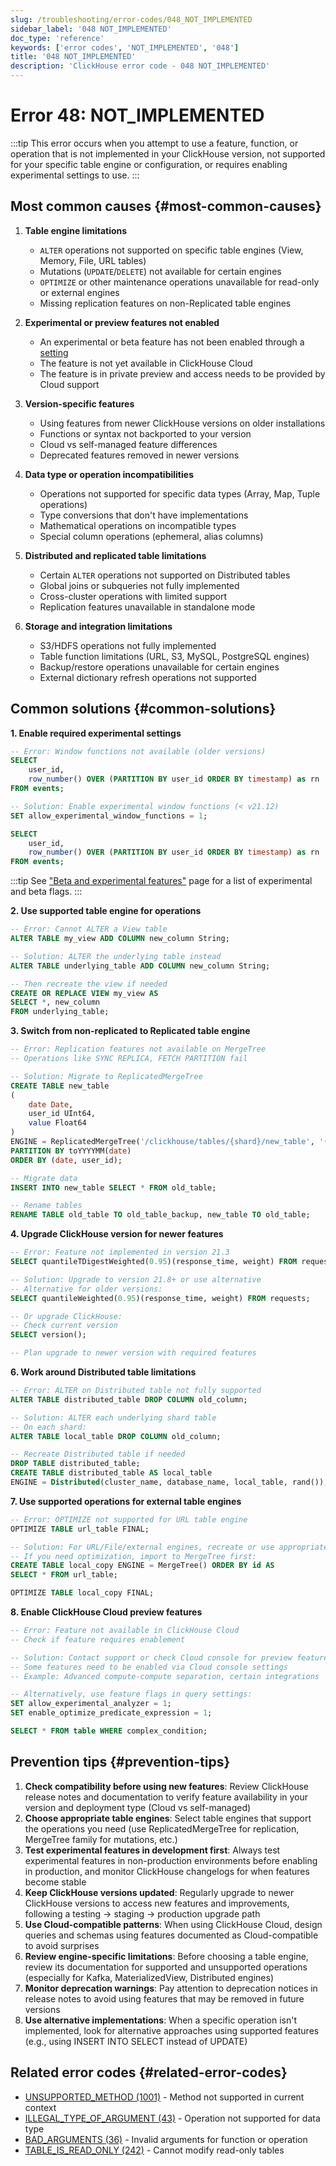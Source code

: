 ```yaml
---
slug: /troubleshooting/error-codes/048_NOT_IMPLEMENTED
sidebar_label: '048 NOT_IMPLEMENTED'
doc_type: 'reference'
keywords: ['error codes', 'NOT_IMPLEMENTED', '048']
title: '048 NOT_IMPLEMENTED'
description: 'ClickHouse error code - 048 NOT_IMPLEMENTED'
---
```


# Error 48: NOT_IMPLEMENTED

:::tip
This error occurs when you attempt to use a feature, function, or operation that is not implemented in your ClickHouse version, not supported for your specific table engine or configuration, or requires enabling experimental settings to use.
:::

## Most common causes {#most-common-causes}

1. **Table engine limitations**
   - `ALTER` operations not supported on specific table engines (View, Memory, File, URL tables)
   - Mutations (`UPDATE`/`DELETE`) not available for certain engines
   - `OPTIMIZE` or other maintenance operations unavailable for read-only or external engines
   - Missing replication features on non-Replicated table engines

2. **Experimental or preview features not enabled**
   - An experimental or beta feature has not been enabled through a [setting](/beta-and-experimental-features)
   - The feature is not yet available in ClickHouse Cloud
   - The feature is in private preview and access needs to be provided by Cloud support

3. **Version-specific features**
   - Using features from newer ClickHouse versions on older installations
   - Functions or syntax not backported to your version
   - Cloud vs self-managed feature differences
   - Deprecated features removed in newer versions

4. **Data type or operation incompatibilities**
   - Operations not supported for specific data types (Array, Map, Tuple operations)
   - Type conversions that don't have implementations
   - Mathematical operations on incompatible types
   - Special column operations (ephemeral, alias columns)

5. **Distributed and replicated table limitations**
   - Certain `ALTER` operations not supported on Distributed tables
   - Global joins or subqueries not fully implemented
   - Cross-cluster operations with limited support
   - Replication features unavailable in standalone mode

6. **Storage and integration limitations**
   - S3/HDFS operations not fully implemented
   - Table function limitations (URL, S3, MySQL, PostgreSQL engines)
   - Backup/restore operations unavailable for certain engines
   - External dictionary refresh operations not supported

## Common solutions {#common-solutions}

**1. Enable required experimental settings**

```sql
-- Error: Window functions not available (older versions)
SELECT 
    user_id,
    row_number() OVER (PARTITION BY user_id ORDER BY timestamp) as rn
FROM events;

-- Solution: Enable experimental window functions (< v21.12)
SET allow_experimental_window_functions = 1;

SELECT 
    user_id,
    row_number() OVER (PARTITION BY user_id ORDER BY timestamp) as rn
FROM events;
```

:::tip
See ["Beta and experimental features"](/beta-and-experimental-features) page for a list of experimental and beta flags.
:::

**2. Use supported table engine for operations**

```sql
-- Error: Cannot ALTER a View table
ALTER TABLE my_view ADD COLUMN new_column String;

-- Solution: ALTER the underlying table instead
ALTER TABLE underlying_table ADD COLUMN new_column String;

-- Then recreate the view if needed
CREATE OR REPLACE VIEW my_view AS
SELECT *, new_column
FROM underlying_table;
```

**3. Switch from non-replicated to Replicated table engine**

```sql
-- Error: Replication features not available on MergeTree
-- Operations like SYNC REPLICA, FETCH PARTITION fail

-- Solution: Migrate to ReplicatedMergeTree
CREATE TABLE new_table
(
    date Date,
    user_id UInt64,
    value Float64
)
ENGINE = ReplicatedMergeTree('/clickhouse/tables/{shard}/new_table', '{replica}')
PARTITION BY toYYYYMM(date)
ORDER BY (date, user_id);

-- Migrate data
INSERT INTO new_table SELECT * FROM old_table;

-- Rename tables
RENAME TABLE old_table TO old_table_backup, new_table TO old_table;
```

**4. Upgrade ClickHouse version for newer features**

```sql
-- Error: Feature not implemented in version 21.3
SELECT quantileTDigestWeighted(0.95)(response_time, weight) FROM requests;

-- Solution: Upgrade to version 21.8+ or use alternative
-- Alternative for older versions:
SELECT quantileWeighted(0.95)(response_time, weight) FROM requests;

-- Or upgrade ClickHouse:
-- Check current version
SELECT version();

-- Plan upgrade to newer version with required features
```

**6. Work around Distributed table limitations**

```sql
-- Error: ALTER on Distributed table not fully supported
ALTER TABLE distributed_table DROP COLUMN old_column;

-- Solution: ALTER each underlying shard table
-- On each shard:
ALTER TABLE local_table DROP COLUMN old_column;

-- Recreate Distributed table if needed
DROP TABLE distributed_table;
CREATE TABLE distributed_table AS local_table
ENGINE = Distributed(cluster_name, database_name, local_table, rand());
```

**7. Use supported operations for external table engines**

```sql
-- Error: OPTIMIZE not supported for URL table engine
OPTIMIZE TABLE url_table FINAL;

-- Solution: For URL/File/external engines, recreate or use appropriate engine
-- If you need optimization, import to MergeTree first:
CREATE TABLE local_copy ENGINE = MergeTree() ORDER BY id AS
SELECT * FROM url_table;

OPTIMIZE TABLE local_copy FINAL;
```

**8. Enable ClickHouse Cloud preview features**

```sql
-- Error: Feature not available in ClickHouse Cloud
-- Check if feature requires enablement

-- Solution: Contact support or check Cloud console for preview features
-- Some features need to be enabled via Cloud console settings
-- Example: Advanced compute-compute separation, certain integrations

-- Alternatively, use feature flags in query settings:
SET allow_experimental_analyzer = 1;
SET enable_optimize_predicate_expression = 1;

SELECT * FROM table WHERE complex_condition;
```

## Prevention tips {#prevention-tips}

1. **Check compatibility before using new features**: Review ClickHouse release notes and documentation to verify feature availability in your version and deployment type (Cloud vs self-managed)
2. **Choose appropriate table engines**: Select table engines that support the operations you need (use ReplicatedMergeTree for replication, MergeTree family for mutations, etc.)
3. **Test experimental features in development first**: Always test experimental features in non-production environments before enabling in production, and monitor ClickHouse changelogs for when features become stable
4. **Keep ClickHouse versions updated**: Regularly upgrade to newer ClickHouse versions to access new features and improvements, following a testing → staging → production upgrade path
5. **Use Cloud-compatible patterns**: When using ClickHouse Cloud, design queries and schemas using features documented as Cloud-compatible to avoid surprises
6. **Review engine-specific limitations**: Before choosing a table engine, review its documentation for supported and unsupported operations (especially for Kafka, MaterializedView, Distributed engines)
7. **Monitor deprecation warnings**: Pay attention to deprecation notices in release notes to avoid using features that may be removed in future versions
8. **Use alternative implementations**: When a specific operation isn't implemented, look for alternative approaches using supported features (e.g., using INSERT INTO SELECT instead of UPDATE)

## Related error codes {#related-error-codes}

- [UNSUPPORTED_METHOD (1001)](/troubleshooting/errors/UNSUPPORTED_METHOD) - Method not supported in current context
- [ILLEGAL_TYPE_OF_ARGUMENT (43)](/troubleshooting/errors/ILLEGAL_TYPE_OF_ARGUMENT) - Operation not supported for data type
- [BAD_ARGUMENTS (36)](/troubleshooting/errors/BAD_ARGUMENTS) - Invalid arguments for function or operation
- [TABLE_IS_READ_ONLY (242)](/troubleshooting/errors/TABLE_IS_READ_ONLY) - Cannot modify read-only tables